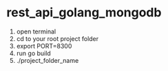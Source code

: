 # rest_api_golang_mongodb

1. open terminal
2. cd to your root project folder
3. export PORT=8300
4. run go build
5. ./project_folder_name
